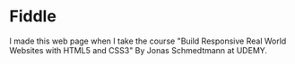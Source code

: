 # Fiddle

I made this web page when I take the course "Build Responsive Real World Websites with HTML5 and CSS3"
By Jonas Schmedtmann at UDEMY.
